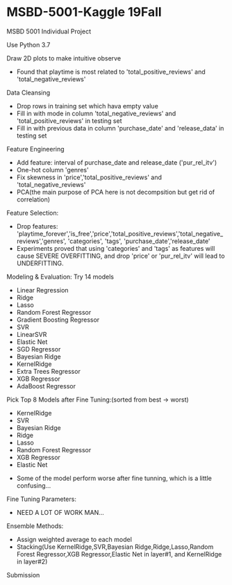 # MSBD-5001-Kaggle 19Fall
MSBD 5001 Individual Project

Use Python 3.7

Draw 2D plots to make intuitive observe
 - Found that playtime is most related to 'total_positive_reviews' and 'total_negative_reviews'

Data Cleansing
 - Drop rows in training set which hava empty value
 - Fill in with mode in column 'total_negative_reviews' and 'total_positive_reviews' in testing set
 - Fill in with previous data in column 'purchase_date' and 'release_data' in testing set
 
Feature Engineering
 - Add feature: interval of purchase_date and release_date ('pur_rel_itv')
 - One-hot column 'genres'
 - Fix skewness in 'price','total_positive_reviews' and 'total_negative_reviews'
 - PCA(the main purpose of PCA here is not decompsition but get rid of correlation)

Feature Selection:
 - Drop features: 'playtime_forever','is_free','price','total_positive_reviews','total_negative_reviews','genres', 'categories', 'tags', 'purchase_date','release_date'
 - Experiments proved that using 'categories' and 'tags' as features will cause SEVERE OVERFITTING, and drop 'price' or 'pur_rel_itv' will lead to UNDERFITTING.

Modeling & Evaluation: Try 14 models
 - Linear Regression
 - Ridge
 - Lasso
 - Random Forest Regressor
 - Gradient Boosting Regressor
 - SVR
 - LinearSVR
 - Elastic Net
 - SGD Regressor
 - Bayesian Ridge
 - KernelRidge
 - Extra Trees Regressor
 - XGB Regressor
 - AdaBoost Regressor

Pick Top 8 Models after Fine Tuning:(sorted from best -> worst)
 - KernelRidge
 - SVR
 - Bayesian Ridge
 - Ridge
 - Lasso
 - Random Forest Regressor
 - XGB Regressor
 - Elastic Net
* Some of the model perform worse after fine tunning, which is a little confusing...

Fine Tuning Parameters:
 - NEED A LOT OF WORK MAN...
 
Ensemble Methods:
 - Assign weighted average to each model
 - Stacking(Use KernelRidge,SVR,Bayesian Ridge,Ridge,Lasso,Random Forest Regressor,XGB Regressor,Elastic Net in layer#1, and KernelRidge in layer#2)

Submission
